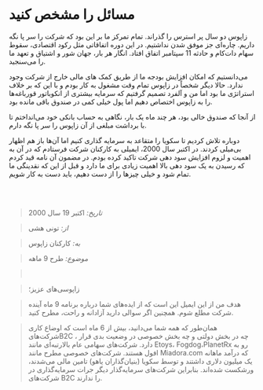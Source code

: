 # مسائل را مشخص کنید

زاپوس دو سال پر استرس را گذراند. تمام تمرکز ما بر این بود که شرکت را سر پا نگه داریم. چاره‌ای جز موفق شدن نداشتیم. در این دوره اتفاقاتی مثل رکود اقتصادی، سقوط سهام دات‌کام و حادثه 11 سپتامبر اتفاق افتاد. انگار هر بار، جهان شور و اشتیاق و تعهد ما را می‌سنجید.

می‌دانستیم که امکان افزایش بودجه ما از طریق کمک های مالی خارج از شرکت وجود ندارد. حالا دیگر شخصاً در زاپوس تمام وقت مشغول به کار بودم و با این که بر خلاف استراتژی ما بود اما من و آلفرد تصمیم گرفتیم که سرمایه بیشتری از انکوباتور قورباغه‌ها را به زاپوس اختصاص دهیم اما پول خیلی کمی در صندوق باقی مانده بود.

از آنجا که صندوق خالی بود، هر چند ماه یک بار، نگاهی به حساب بانکی خود می‌انداختم تا با برداشت مبلغی از آن زاپوس را سر پا نگه دارم.

دوباره تلاش کردیم تا سکویا را متقاعد به سرمایه گذاری کنیم اما آن‌ها باز هم اظهار بی‌میلی کردند. در اکتبر سال 2000، ایمیلی به کارکنان شرکت فرستادم که در آن به اهمیت و لزوم افزایش سود دهی شرکت تاکید کرده بودم. در مضمون آن نامه قید کردم که رسیدن به یک سود دهی بالا اهمیت زیادی برای ما دارد و قبل از این که نقدینگی ما تمام شود و خیلی چیزها را از دست دهیم، باید دست به کار شویم.

<br/><br/>

> *تاریخ:* اکتبر 19 سال 2000

> *از:* تونی هشی

> *به:* کارکنان زاپوس

> *موضوع:* طرح 9 ماهه

> <br/>

> زاپوسی‌های عزیز؛

>هدف من از این ایمیل این است که از ایده‌های شما درباره برنامه 9 ماه آینده شرکت مطلع شوم. همچنین اگر سوالی دارید آزادانه و راحت، مطرح کنید.

> همان‌طور که همه شما می‌دانید، بیش از 6 ماه  است که اوضاع کاری شرکت‌هایB2C  ، چه در بخش دولتی و چه بخش خصوصی در وضعیت بدی قرار دارد. شرکت‌های سهامی عام بالارتبه‌ای مانند Etoys، Fogdog،PlanetRx  رو به افول هستند. شرکت‌های خصوصی مطرح مانند Miadora.com که درآمد ماهانه یک میلیون دلاری داشتند و توسط سکویا (بنیان‌گذاران یاهو) تامین مالی می‌شدند، ورشکست شده‌اند. بنابراین شرکت‌های سرمایه‌گذار دیگر جرات سرمایه‌گذاری در شرکت‌های B2C را ندارند.

